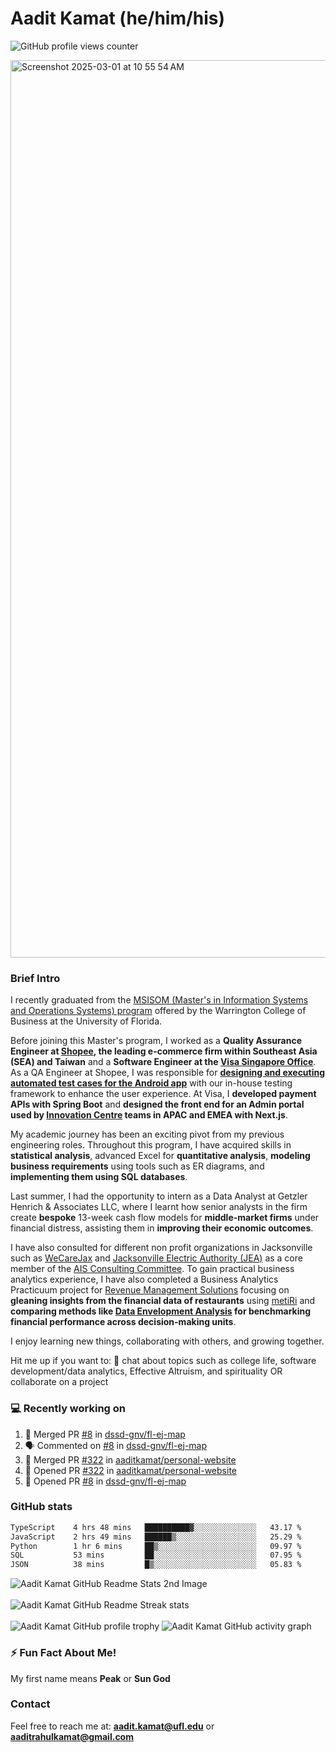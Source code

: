# Aadit Kamat (he/him/his)
![GitHub profile views counter](https://komarev.com/ghpvc/?username=aaditkamat)

<img width="1436" alt="Screenshot 2025-03-01 at 10 55 54 AM" src="https://github.com/user-attachments/assets/42e818a5-0543-42c9-8379-b9a8b22076d5" />

### Brief Intro
I recently graduated from the [MSISOM (Master's in Information Systems and Operations Systems) program](https://warrington.ufl.edu/master-of-science-in-information-systems-and-operations-management/) offered by the Warrington College of Business at the University of Florida. 

Before joining this Master's program, I worked as a **Quality Assurance Engineer at [Shopee](https://shopee.sg), the leading e-commerce firm within Southeast Asia (SEA) and Taiwan** and a **Software Engineer at the [Visa Singapore Office](https://www.visa.com.sg/)**. As a QA Engineer at Shopee, I was responsible for [**designing and executing automated test cases for the Android app**](https://dev.to/banglatechtalk/003-software-testing-rakib-amin-senior-engineer-shopee) with our in-house testing framework to enhance the user experience. At Visa, I **developed payment APIs with Spring Boot** and **designed the front end for an Admin portal used by [Innovation Centre](https://www.visa.co.uk/visa-everywhere/innovation-centers/singapore.html) teams in APAC and EMEA with Next.js**.

My academic journey has been an exciting pivot from my previous engineering roles. Throughout this program, I have acquired skills in **statistical analysis**, advanced Excel for **quantitative analysis**, **modeling business requirements** using tools such as ER diagrams, and **implementing them using SQL databases**.

Last summer, I had the opportunity to intern as a Data Analyst at Getzler Henrich & Associates LLC, where I learnt how senior analysts in the firm create **bespoke** 13-week cash flow models for **middle-market firms** under financial distress, assisting them in **improving their economic outcomes**.

I have also consulted for different non profit organizations in Jacksonville such as [WeCareJax](https://wecarejacksonville.org/) and [Jacksonville Electric Authority (JEA)](https://www.jea.com/) as a core member of the [AIS Consulting Committee](https://www.ufais.org/consulting). To gain practical business analytics experience, I have also completed a Business Analytics Practicuum project for [Revenue Management Solutions](https://www.revenuemanage.com/) focusing on **gleaning insights from the financial data of restaurants** using [metiRi](https://www.revenuemanage.com/solution/metiri/) and **comparing methods like [Data Envelopment Analysis](https://rpubs.com/Cagri/DEA) for benchmarking financial performance across decision-making units**. 

I enjoy learning new things, collaborating with others, and growing together.

Hit me up if you want to:
💬 chat about topics such as college life, software development/data analytics, Effective Altruism, and spirituality OR collaborate on a project

### 💻 Recently working on
<!--START_SECTION:activity-->
1. 🎉 Merged PR [#8](https://github.com/dssd-gnv/fl-ej-map/pull/8) in [dssd-gnv/fl-ej-map](https://github.com/dssd-gnv/fl-ej-map)
2. 🗣 Commented on [#8](https://github.com/dssd-gnv/fl-ej-map/pull/8#issuecomment-2722186293) in [dssd-gnv/fl-ej-map](https://github.com/dssd-gnv/fl-ej-map)
3. 🎉 Merged PR [#322](https://github.com/aaditkamat/personal-website/pull/322) in [aaditkamat/personal-website](https://github.com/aaditkamat/personal-website)
4. 💪 Opened PR [#322](https://github.com/aaditkamat/personal-website/pull/322) in [aaditkamat/personal-website](https://github.com/aaditkamat/personal-website)
5. 💪 Opened PR [#8](https://github.com/dssd-gnv/fl-ej-map/pull/8) in [dssd-gnv/fl-ej-map](https://github.com/dssd-gnv/fl-ej-map)
<!--END_SECTION:activity-->

### GitHub stats
<div>
  <!--START_SECTION:waka-->

```txt
TypeScript    4 hrs 48 mins   ██████████▓░░░░░░░░░░░░░░   43.17 %
JavaScript    2 hrs 49 mins   ██████▒░░░░░░░░░░░░░░░░░░   25.29 %
Python        1 hr 6 mins     ██▒░░░░░░░░░░░░░░░░░░░░░░   09.97 %
SQL           53 mins         ██░░░░░░░░░░░░░░░░░░░░░░░   07.95 %
JSON          38 mins         █▒░░░░░░░░░░░░░░░░░░░░░░░   05.83 %
```

<!--END_SECTION:waka-->
  <img align="center" src="https://github-readme-stats.vercel.app/api?username=aaditkamat&show_icons=true&locale=en" alt="Aadit Kamat GitHub Readme Stats 2nd Image" />
  <br><br>
  <img align="center" src="https://github-readme-streak-stats.herokuapp.com/?user=aaditkamat" alt="Aadit Kamat GitHub Readme Streak stats" />
  <br><br>
  <img src="https://github-profile-trophy.vercel.app/?username=aaditkamat&theme=onedark" alt="Aadit Kamat GitHub profile trophy" />
  <img src="https://github-readme-activity-graph.vercel.app/graph?username=aaditkamat" alt="Aadit Kamat GitHub activity graph" />
</div>


### ⚡ Fun Fact About Me!
My first name means **Peak** or **Sun God**

### Contact
Feel free to reach me at: **aadit.kamat@ufl.edu** or **aaditrahulkamat@gmail.com**



